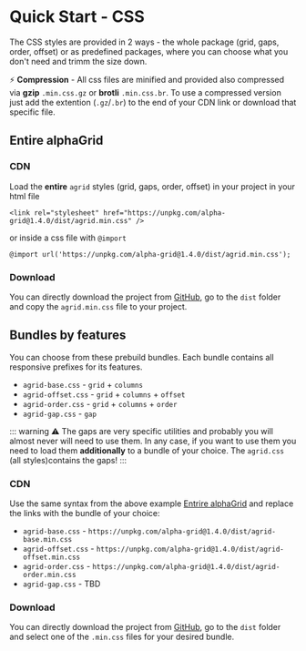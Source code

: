 # Quick Start - CSS

The CSS styles are provided in 2 ways - the whole package (grid, gaps, order, offset) or as predefined packages, where you can choose what you don't need and trimm the size down.

⚡ **Compression** - All css files are minified and provided also compressed via **gzip** `.min.css.gz` or **brotli** `.min.css.br`. To use a compressed version just add the extention (`.gz`/`.br`) to the end of your CDN link or download that specific file.

## Entire alphaGrid

### CDN
Load the **entire** `agrid` styles (grid, gaps, order, offset) in your project in your html file
```
<link rel="stylesheet" href="https://unpkg.com/alpha-grid@1.4.0/dist/agrid.min.css" />
```
or inside a css file with `@import`
```
@import url('https://unpkg.com/alpha-grid@1.4.0/dist/agrid.min.css');
```

### Download
You can directly download the project from [GitHub](https://github.com/icanteven-code/alpha-grid), go to the `dist` folder and copy the `agrid.min.css` file to your project.


## Bundles by features
You can choose from these prebuild bundles. Each bundle contains all responsive prefixes for its features.
- `agrid-base.css` - `grid` + `columns`
- `agrid-offset.css` - `grid` + `columns` + `offset`
- `agrid-order.css` - `grid` + `columns` + `order`
- `agrid-gap.css` - `gap`

::: warning
⚠️ The gaps are very specific utilities and probably you will almost never will need to use them. In any case, if you want to use them you need to load them **additionally** to a bundle of your choice. The `agrid.css` (all styles)contains the gaps!
:::


### CDN
Use the same syntax from the above example [Entrire alphaGrid](css.md#) and replace the links with the bundle of your choice:

- `agrid-base.css` - `https://unpkg.com/alpha-grid@1.4.0/dist/agrid-base.min.css`
- `agrid-offset.css` - `https://unpkg.com/alpha-grid@1.4.0/dist/agrid-offset.min.css`
- `agrid-order.css` - `https://unpkg.com/alpha-grid@1.4.0/dist/agrid-order.min.css`
- `agrid-gap.css` - TBD

### Download
You can directly download the project from [GitHub](https://github.com/icanteven-code/alpha-grid), go to the `dist` folder and select one of the `.min.css` files for your desired bundle.